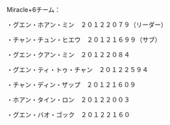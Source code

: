 Miracle+6チーム：

・グエン・ホアン・ミン　２０１２２０７９（リーダー）

・チャン・チュン・ヒエウ　２０１２１６９９（サブ）

・グエン・クアン・ミン　２０１２２０８４

・グエン・ティ・トゥ・チャン　２０１２２５９４

・チャン・ディン・ザップ　２０１２１６０９

・ホアン・タイン・ロン　２０１２２００３

・グエン・バオ・ゴック　２０１２２１６０
